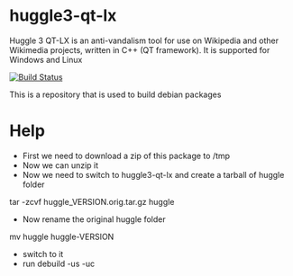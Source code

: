 huggle3-qt-lx
=============

Huggle 3 QT-LX is an anti-vandalism tool for use on Wikipedia and other Wikimedia projects, written in C++ (QT framework).
It is supported for Windows and Linux

[![Build Status](https://travis-ci.org/huggle/huggle3-qt-lx.png?branch=debian)](https://travis-ci.org/huggle/huggle3-qt-lx)

This is a repository that is used to build debian packages

Help
======

 * First we need to download a zip of this package to /tmp
 * Now we can unzip it
 * Now we need to switch to huggle3-qt-lx and create a tarball of huggle folder

tar -zcvf huggle_VERSION.orig.tar.gz huggle

 * Now rename the original huggle folder

mv huggle huggle-VERSION

 * switch to it
 * run debuild -us -uc

